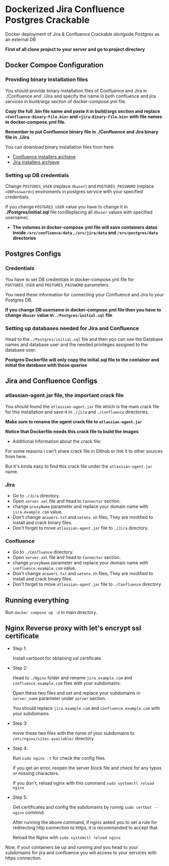 # Dockerized Jira Confluence Postgres Crackable

Docker deployment of Jira &amp; Confluence Crackable alongside Postgres as an external DB

**First of all clone project to your server and go to project directory**

## Docker Compoe Configuration

### Providing binary installation files

You should provide binary installation files of Confluence and Jira in ./Confluence and ./Jira and specify the name in both confluence and jira services in build/args section of docker-compose.yml file.

**Copy the full .bin file name and paste it in build/args section and replace `<Confluence-Binary-File.bin>` and `<jira-Binary-File.bin>` with file names in docker-compose.yml file.**

**Remember to put Confluence binary file in ./Confluence and Jira binary file in ./Jira**

You can download binary installation files from here:
- [Confluence installers archieve](https://www.atlassian.com/software/confluence/download-archives)
- [Jira installers archieve](https://www.atlassian.com/software/jira/download-archives)

### Setting up DB credentials

Change `POSTGRES_USER` (replace `dbuser`) and `POSTGRES_PASSWORD` (replace `<DBPassword>`) enviroments in postgres service with your specified credentials.

If you change `POSTGRES_USER` value you have to change it in **./Postgres/initial.sql** file too(Replacing all `dbuser` values with specified username).

- **The volumes in docker-compose.yml file will save containers datas inside `/srv/confluence/data` , `/srv/jira/data` and `/srv/postgres/data` directories**

## Postgres Configs

### Credentials 

You have to set DB credentials in docker-compose.yml file for `POSTGRES_USER` and `POSTGRES_PASSWORD` parameters.

You need these information for connecting your Confluence and Jira to your Postgres DB.

**If you change DB username in  docker-compose.yml file then you have to change `dbuser` value in `./Postgres/initial.sql` file**

### Setting up databases needed for Jira and Confluence

Head to the `./Postgres/initial.sql` file and then you can see the Database names and database user and the needed privileges assigned to the database user.

**Postgres Dockerfile will only copy the initial.sql file to the container and initial the database with those queries**

## Jira and Confluence Configs

### atlassian-agent.jar file, the important crack file

You should found the `atlassian-agent.jar` file which is the main crack file for this installation and save it in `./jira` and `./confluence` directories.

**Make sure to rename the agent crack file to `atlassian-agent.jar`**

**Notice that Dockerfile needs this crack file to build the images**

- Additional information about the crack file:

For some reasons i can't share crack file in Github or link it to other sources from here.

But it's kinda easy to find this crack file under the `atlassian-agent.jar` name.

### Jira

- Go to `./Jira` directory.
- Open `server.xml` file and head to `Connector` section.
- change `proxyName` parameter and replace your domain name with `jira.example.com` value.
- Don't change `answers.txt` and `setenv.sh` files, They are modified to install and crack binary files.
- Don't forget to move `atlassian-agent.jar` file to `./Jira` directory.

### Confluence

- Go to `./Confluence` directory.
- Open `server.xml` file and head to `Connector` section.
- change `proxyName` parameter and replace your domain name with `confluence.example.com` value.
- Don't change `answers.txt` and `setenv.sh` files, They are modified to install and crack binary files.
- Don't forget to move `atlassian-agent.jar` file to `./Confluence` directory.

## Running everything

Run `docker compose up -d` in main directory.

## Nginx Reverse proxy with let's encrypt ssl certificate

- Step 1:
  
  Install certboot for obtaining ssl certificate.
  
- Step 2:

  Head to `./Nginx` folder and rename `jira.example.com` and `confluence.example.com` files with your subdomains.
  
  Open these two files and set and replace your subdomains in `server_name` parameter under `server` section.
  
  You should replace `jira.example.com` and `confluence.example.com` with your subdomains.

- Step 3:
  
  move these two files with the name of your subdomains to `/etc/nginx/sites-available/` directory

- Step 4:
  
  Run `sudo nginx -t` for check the config files.
  
  If you get an error, reopen the server block file and check for any typos or missing characters.
  
  If you don't, reload nginx with this command `sudo systemctl reload nginx`
  
- Step 5:
  
  Get certificates and config the subdomains by runnig `sudo certbot --nginx` commnd.
  
  After running the above command, if nginx asked you to set a rule for redirecting http connection to https, it is recommended to accept that.
  
  Reload the Nginx with `sudo systemctl reload nginx`
 
  
Now, if your containers be up and running and you head to your subdomains for jira and confluence you will access to your services with https connection.


